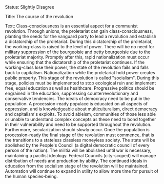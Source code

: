 Status:
Slightly Disagree

Title:
The course of the revolution

Text:
Class-consciousness is an essential aspect for a communist revolution. Through unions, the proletariat can gain class-consciousness, planting the seeds for the vanguard party to lead a revolution and establish a dictatorship of the proletariat. During this dictatorship of the proletariat, the working-class is raised to the level of power. There will be no need for military suppression of the bourgeoisie and petty bourgeoisie due to the proletariat majority. Promptly after this, rapid nationalization must occur while ensuring that the dictatorship of the proletariat continues. If the working-class lose their power, the state of the revolution fails and falls back to capitalism. Nationalization while the proletariat hold power creates public property. This stage of the revolution is called "socialism". During this stage, policies must be implemented to stop ecological ruin and implement free, equal education as well as healthcare. Progressive politics should be engrained in the education, suppressing counterrevolutionary and conservative tendencies. The ideals of democracy need to be put in the population. A procession-ready populace is educated on all aspects of oppression, and is knowledgeable about multiculturalism, direct democracy and capitalism's exploits. To avoid ableism, communities of those less able or unable to understand complex concepts as these need to bond together in their vulnerability and need to be supported throughout the revolution. Furthermore, secularization should slowly occur. Once the population is procession-ready the final stage of the revolution must commence, that is the transitions to a stateless classless moneyless society. The state will be abolished by the People's Council (a digital democratic council of every person of the nation). The militia will be abolished until war is necessary, maintaining a pacifist ideology. Federal Councils (city-scoped) will manage distribution of needs and production by ability. The continued ideals in education from the socialism stage of the revolution will be maintained. Automation will continue to expand in utility to allow more time for pursuit of the human species-being.
